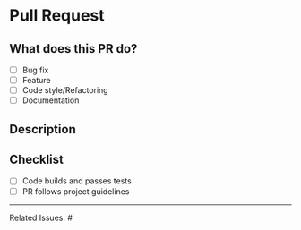 # Pull Request

## What does this PR do?

- [ ] Bug fix
- [ ] Feature
- [ ] Code style/Refactoring
- [ ] Documentation

## Description

<!-- Please describe your change in detail -->

## Checklist

- [ ] Code builds and passes tests
- [ ] PR follows project guidelines

---

Related Issues: #
